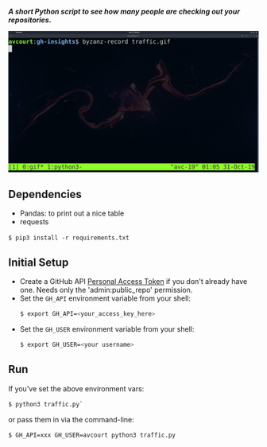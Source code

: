 ***A short Python script to see how many people are checking out your repositories.***

![Repo Traffic](screenshot.gif)


## Dependencies
- Pandas: to print out a nice table
- requests

`$ pip3 install -r requirements.txt`

## Initial Setup
- Create a GitHub API [Personal Access Token](
  https://github.com/settings/tokens) if you don't already have one. Needs only
  the 'admin:public_repo' permission.
- Set the `GH_API` environment variable from your shell:
  ```bash
  $ export GH_API=<your_access_key_here>
  ```
- Set the `GH_USER` environment variable from your shell:
  ```bash
  $ export GH_USER=<your username>
  ```

## Run
If you've set the above environment vars:
```bash
$ python3 traffic.py`
```

or pass them in via the command-line:
```bash
$ GH_API=xxx GH_USER=avcourt python3 traffic.py
```

